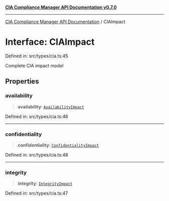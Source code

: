 [**CIA Compliance Manager API Documentation v0.7.0**](../README.md)

***

[CIA Compliance Manager API Documentation](../globals.md) / CIAImpact

# Interface: CIAImpact

Defined in: src/types/cia.ts:45

Complete CIA impact model

## Properties

### availability

> **availability**: [`AvailabilityImpact`](AvailabilityImpact.md)

Defined in: src/types/cia.ts:46

***

### confidentiality

> **confidentiality**: [`ConfidentialityImpact`](ConfidentialityImpact.md)

Defined in: src/types/cia.ts:48

***

### integrity

> **integrity**: [`IntegrityImpact`](IntegrityImpact.md)

Defined in: src/types/cia.ts:47
